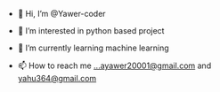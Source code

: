 - 👋 Hi, I’m @Yawer-coder
- 👀 I’m interested in python based project
- 🌱 I’m currently learning machine learning

- 📫 How to reach me ...ayawer20001@gmail.com and yahu364@gmail.com


